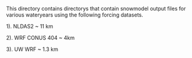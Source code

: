 This directory contains directorys that contain snowmodel output files for various wateryears using the following forcing datasets.

1). NLDAS2 ~ 11 km

2). WRF CONUS 404 ~ 4km

3). UW WRF ~ 1.3 km